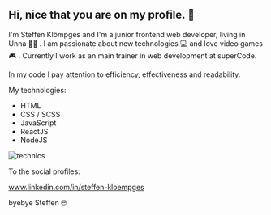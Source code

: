 ## Hi, nice that you are on my profile. 🤗

I'm Steffen Klömpges and I'm a junior frontend web developer, living in Unna 👨‍💻 .
I am passionate about new technologies 💻 and love video games 🎮 .
Currently I work as an main trainer in web development at superCode.

In my code I pay attention to efficiency, effectiveness and readability.

My technologies:

- HTML                            
- CSS / SCSS
- JavaScript
- ReactJS
- NodeJS

![technics](https://media3.giphy.com/media/3o6ZsXhBzpoRApBkPK/giphy.gif?cid=ecf05e47xn2gep3impsupoq3qp42621c9eam442yipbozgpw&rid=giphy.gif&ct=g)

To the social profiles:

www.linkedin.com/in/steffen-kloempges


byebye Steffen 🤓
